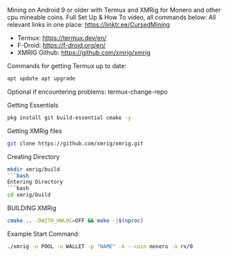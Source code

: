 Mining on Android 9 or older with Termux and XMRig for Monero and other cpu mineable coins. 
Full Set Up & How To video, all commands below: All relevant links in one place: https://linktr.ee/CursedMining

- Termux: https://termux.dev/en/ 
- F-Droid: https://f-droid.org/en/ 
- XMRIG Github: https://github.com/xmrig/xmrig

Commands for getting Termux up to date: 
```bash
apt update apt upgrade
```
Optional if encountering problems: termux-change-repo

Getting Essentials 
```bash
pkg install git build-essential cmake -y
```
Getting XMRig files 
```bash
git clone https://github.com/xmrig/xmrig.git
```
Creating Directory 
```bash
mkdir xmrig/build
```bash
Entering Directory 
```bash
cd xmrig/build
```
BUILDING XMRig 
```bash
cmake .. -DWITH_HWLOC=OFF && make -j$(nproc)
```
Example Start Command: 
```bash
./xmrig -o POOL -u WALLET -p "NAME" -k --coin monero -a rx/0
```
